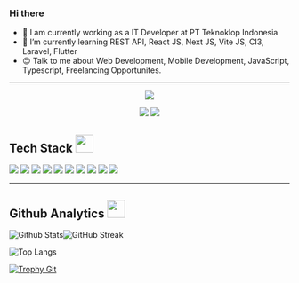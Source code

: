 ### Hi there <img src = "https://raw.githubusercontent.com/MartinHeinz/MartinHeinz/master/wave.gif" width="15"> <img src = "https://raw.githubusercontent.com/MartinHeinz/MartinHeinz/master/wave.gif" width="15">

- 🔭 I am currently working as a IT Developer at PT Teknoklop Indonesia 
- 🌱 I’m currently learning REST API, React JS, Next JS, Vite JS, CI3, Laravel, Flutter
- 😊 Talk to me about Web Development, Mobile Development, JavaScript, Typescript, Freelancing Opportunites.
<!-- 📫 How to reach me: <a href="mailto:nuruslaily88@gmail.com">Email</a>, <a href="https://www.linkedin.com/in/nurus-laily-aprilia-5a553620a/"> Linkedin</a> -->

---

<div align = "center">

<!--[<img src="https://img.shields.io/badge/Nurus Laily Aprilia-6fa5d1?&style=for-the-badge&logo=facebook&logoColor=white"/>](https://www.facebook.com/aanuser/) -->
[<img src="https://img.shields.io/badge/nuruslailya-e14471?&style=for-the-badge&logo=instagram&logoColor=white"/>](https://www.instagram.com/nuruslailya/)
<!-- ![<img src="https://img.shields.io/badge/portfolio-web-%23.svg?&style=for-the-badge&logo=&logoColor=white%22"/>](https://nuruslaiy.github.io/) -->
[<img src="https://img.shields.io/badge/linkedin-%230077B5.svg?&style=for-the-badge&logo=linkedin&logoColor=white"/>](https://www.linkedin.com/in/nurus-laily-aprilia-5a553620a/)
[<img src="https://img.shields.io/badge/Email-d54b3e?&style=for-the-badge&logo=gmail&logoColor=white"/>](mailto:nuruslaily88@gmail.com)

</div>
<div>
 <h2> Tech Stack <img src = "https://media2.giphy.com/media/QssGEmpkyEOhBCb7e1/giphy.gif?cid=ecf05e47a0n3gi1bfqntqmob8g9aid1oyj2wr3ds3mg700bl&rid=giphy.gif" width ="32"> </h2>
  <div>
    <img src="https://img.shields.io/badge/-Github-181717?style=flat-square&logo=GitHub&logoColor=white"/>
    <img src="https://img.shields.io/badge/-Git-F44D27?style=flat-square&logo=Git&logoColor=white"/>
    <img src="https://img.shields.io/badge/-Apache-D22128?style=flat-square&logo=Apache&logoColor=white"/>
    <img src="https://img.shields.io/badge/-Debian-A80030?style=flat-square&logo=Debian&logoColor=white"/>
    <img src="https://img.shields.io/badge/-Python-%2314354C?&style=flat-square&logo=python&logoColor=white"/> 
    <!-- <img src="https://img.shields.io/badge/-CSS-5283a3?&style=flat-square&logo=Java&logoColor=white"/>-->
    <img src="https://img.shields.io/badge/-Javascript-%23FF9900?&style=flat-square&logo=JavaScript&logoColor=white"/>
    <!--<img src="https://img.shields.io/badge/-Typescript-03599c?&style=flat-square&logo=C&logoColor=white"/> -->
    <!--<img src="https://img.shields.io/badge/-Flutter-fec400?&style=flat-square&logo=firebase&logoColor=white"/> -->
    <img src="https://img.shields.io/badge/-Android-3DDC84?&style=flat-square&logo=Android&logoColor=white"/> 
    <img src="https://img.shields.io/badge/-React JS-61DAFB?&style=flat-square&logo=React&logoColor=white"/> 
    <img src="https://img.shields.io/badge/-Next JS-000000?&style=flat-square&logo=Next.js&logoColor=white"/>
    <!--<img src="https://img.shields.io/badge/-Laravel-2D3748?&style=flat-square&logo=Prisma&logoColor=white"/>-->
    <!--<img src="https://img.shields.io/badge/-CodeIgniter3-52B0E7?&style=flat-square&logo=Sequelize&logoColor=white"/>-->
    <img src="https://img.shields.io/badge/-Mysql-4479A1?&style=flat-square&logo=Mysql&logoColor=white"/>
    <!--<img src="https://img.shields.io/badge/-Vite JS-764ABC?&style=flat-square&logo=Redux&logoColor=white"/>-->
  </div>
 
</div>

---
<div>
 <h2> Github Analytics <img src = "https://media2.giphy.com/media/QssGEmpkyEOhBCb7e1/giphy.gif?cid=ecf05e47a0n3gi1bfqntqmob8g9aid1oyj2wr3ds3mg700bl&rid=giphy.gif" width ="32"> </h2>
  
<p><img src="https://github-readme-stats.vercel.app/api?username=nuruslaily&show_icons=true&theme=nightowl&locale=en" alt="Github Stats" /><img src="https://github-readme-streak-stats.herokuapp.com/?user=nuruslaily&theme=radical" alt="GitHub Streak"/></p>
<p><img src="https://github-readme-stats.vercel.app/api/top-langs/?username=nuruslaily&hide=css,html&show_icons=true&icon_color=1b93c9&show_owner=true&theme=radical&layout=compact" alt="Top Langs" /> </p>
<p><a href="https://github.com/ryo-ma/github-profile-trophy"><img src="https://github-profile-trophy.vercel.app/?username=nuruslaily&row=2&column=4&margin-w=15&margin-h=15&theme=dracula&no-bg=true&no-frame=true" alt="Trophy Git" /></a><a href="https://github-readme-stats.vercel.app/api?username=nuruslaily&show_icons=true&locale=en&count_private=true&hide_rank=true&custom_title=My%20GitHub%20Stats&theme=radical&layout=compact"/></p>
</div>
